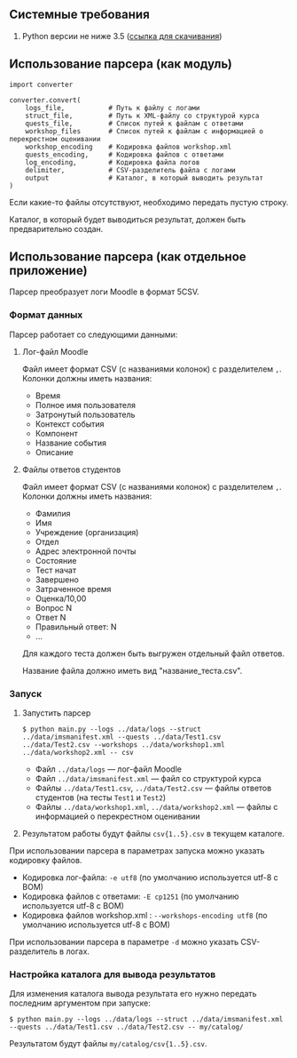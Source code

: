 ## Системные требования

1. Python версии не ниже 3.5 ([ссылка для скачивания](https://www.python.org/ftp/python/3.6.5/python-3.6.5.exe))

## Использование парсера (как модуль)

```
import converter

converter.convert(
    logs_file,           # Путь к файлу с логами
    struct_file,         # Путь к XML-файлу со структурой курса
    quests_file,         # Список путей к файлам с ответами
    workshop_files       # Список путей к файлам c информацией о перекрестном оценивании
    workshop_encoding    # Кодировка файлов workshop.xml
    quests_encoding,     # Кодировка файлов с ответами
    log_encoding,        # Кодировка файла логов
    delimiter,           # CSV-разделитель файла с логами
    output               # Каталог, в который выводить результат
)
```

Если какие-то файлы отсутствуют, необходимо передать пустую строку.

Каталог, в который будет выводиться результат, должен быть предварительно создан.

## Использование парсера (как отдельное приложение)

Парсер преобразует логи Moodle в формат 5CSV.

### Формат данных

Парсер работает со следующими данными:

1. Лог-файл Moodle

    Файл имеет формат CSV (с названиями колонок) с разделителем `,`. Колонки должны иметь названия:
    * Время
    * Полное имя пользователя
    * Затронутый пользователь
    * Контекст события
    * Компонент
    * Название события
    * Описание

2. Файлы ответов студентов

    Файл имеет формат CSV (с названиями колонок) с разделителем `,`. Колонки должны иметь названия:
    * Фамилия
    * Имя
    * Учреждение (организация)
    * Отдел
    * Адрес электронной почты
    * Состояние
    * Тест начат
    * Завершено
    * Затраченное время
    * Оценка/10,00
    * Вопрос N
    * Ответ N
    * Правильный ответ: N
    * ...

    Для каждого теста должен быть выгружен отдельный файл ответов.

    Название файла должно иметь вид "название_теста.csv".

### Запуск

1. Запустить парсер

    ```
    $ python main.py --logs ../data/logs --struct ../data/imsmanifest.xml --quests ../data/Test1.csv ../data/Test2.csv --workshops ../data/workshop1.xml ../data/workshop2.xml -- csv
    ```

    * Файл `../data/logs` — лог-файл Moodle
    * Файл `../data/imsmanifest.xml` — файл со структурой курса
    * Файлы `../data/Test1.csv`, `../data/Test2.csv` — файлы ответов студентов (на тесты `Test1` и `Test2`)
    * Файлы `../data/workshop1.xml`, `../data/workshop2.xml` — файлы с информацией о перекрестном оценивании

1. Результатом работы будут файлы `csv{1..5}.csv` в текущем каталоге.

При использовании парсера в параметрах запуска можно указать кодировку файлов.

* Кодировка лог-файла: `-e utf8` (по умолчанию используется utf-8 с BOM)
* Кодировка файлов с ответами: `-E cp1251` (по умолчанию используется utf-8 с BOM)
* Кодировка файлов workshop.xml : `--workshops-encoding utf8` (по умолчанию используется utf-8 с BOM)

При использовании парсера в параметре `-d` можно указать CSV-разделитель в логах.

### Настройка каталога для вывода результатов

Для изменения каталога вывода результата его нужно передать последним аргументом при запуске:
```
$ python main.py --logs ../data/logs --struct ../data/imsmanifest.xml --quests ../data/Test1.csv ../data/Test2.csv -- my/catalog/
```

Результатом будут файлы `my/catalog/csv{1..5}.csv`.